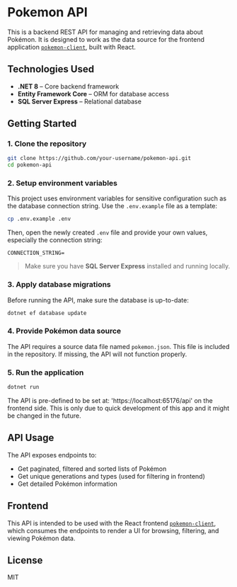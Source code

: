 # Pokemon API

This is a backend REST API for managing and retrieving data about Pokémon. It is designed to work as the data source for the frontend application [`pokemon-client`](https://github.com/Vorgel/pokemon-client), built with React.

## Technologies Used

* **.NET 8** – Core backend framework
* **Entity Framework Core** – ORM for database access
* **SQL Server Express** – Relational database

## Getting Started

### 1. Clone the repository

```bash
git clone https://github.com/your-username/pokemon-api.git
cd pokemon-api
```

### 2. Setup environment variables

This project uses environment variables for sensitive configuration such as the database connection string.
Use the `.env.example` file as a template:

```bash
cp .env.example .env
```

Then, open the newly created `.env` file and provide your own values, especially the connection string:

```dotenv
CONNECTION_STRING=
```

> Make sure you have **SQL Server Express** installed and running locally.

### 3. Apply database migrations

Before running the API, make sure the database is up-to-date:

```bash
dotnet ef database update
```

### 4. Provide Pokémon data source

The API requires a source data file named `pokemon.json`. This file is included in the repository. If missing, the API will not function properly.

### 5. Run the application

```bash
dotnet run
```

The API is pre-defined to be set at: 'https://localhost:65176/api' on the frontend side. 
This is only due to quick development of this app and it might be changed in the future.

## API Usage

The API exposes endpoints to:

* Get paginated, filtered and sorted lists of Pokémon
* Get unique generations and types (used for filtering in frontend)
* Get detailed Pokémon information

## Frontend

This API is intended to be used with the React frontend [`pokemon-client`](https://github.com/your-username/pokemon-client), which consumes the endpoints to render a UI for browsing, filtering, and viewing Pokémon data.

## License

MIT
